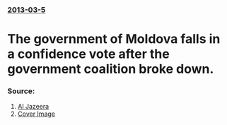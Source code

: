### [2013-03-5](/news/2013/03/5/index.md)

# The government of Moldova falls in a confidence vote after the government coalition broke down. 




### Source:

1. [Al Jazeera](http://www.aljazeera.com/news/europe/2013/03/201335161737970263.html)
1. [Cover Image](http://www.aljazeera.com/mritems/Images/2013/3/5/20133517632890734_20.jpg)
